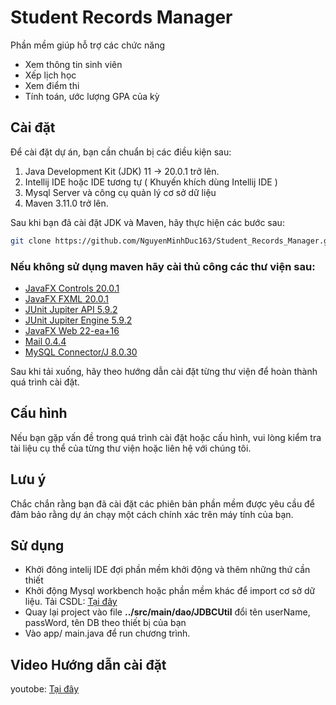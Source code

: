 # Student Records Manager

Phần mềm giúp hỗ trợ các chức năng
- Xem thông tin sinh viên
- Xếp lịch học
- Xem điểm thi
- Tính toán, ước lượng GPA của kỳ

## Cài đặt

Để cài đặt dự án, bạn cần chuẩn bị các điều kiện sau:

1. Java Development Kit (JDK) 11 -> 20.0.1 trở lên.
2. Intellij IDE hoặc IDE tương tự ( Khuyến khích dùng Intellij IDE )
3. Mysql Server và công cụ quản lý cơ sở dữ liệu
4. Maven 3.11.0 trở lên.


Sau khi bạn đã cài đặt JDK và Maven, hãy thực hiện các bước sau:

```sh
git clone https://github.com/NguyenMinhDuc163/Student_Records_Manager.git
```
### Nếu không sử dụng maven hãy cài thủ công các thư viện sau:
- [JavaFX Controls 20.0.1](https://mvnrepository.com/artifact/org.openjfx/javafx-controls/20.0.1)
- [JavaFX FXML 20.0.1](https://mvnrepository.com/artifact/org.openjfx/javafx-fxml/20.0.1)
- [JUnit Jupiter API 5.9.2](https://mvnrepository.com/artifact/org.junit.jupiter/junit-jupiter-api/5.9.2)
- [JUnit Jupiter Engine 5.9.2](https://mvnrepository.com/artifact/org.junit.jupiter/junit-jupiter-engine/5.9.2)
- [JavaFX Web 22-ea+16](https://mvnrepository.com/artifact/org.openjfx/javafx-web/22-ea+16)
- [Mail 0.4.4](https://mvnrepository.com/artifact/org.libj/mail/0.4.4)
- [MySQL Connector/J 8.0.30](https://mvnrepository.com/artifact/mysql/mysql-connector-java/8.0.30)

Sau khi tải xuống, hãy theo hướng dẫn cài đặt từng thư viện để hoàn thành quá trình cài đặt.
## Cấu hình

Nếu bạn gặp vấn đề trong quá trình cài đặt hoặc cấu hình, vui lòng kiểm tra tài liệu cụ thể của từng thư viện hoặc liên hệ với chúng tôi.

## Lưu ý

Chắc chắn rằng bạn đã cài đặt các phiên bản phần mềm được yêu cầu để đảm bảo rằng dự án chạy một cách chính xác trên máy tính của bạn.

## Sử dụng
- Khởi đông intelij IDE đợi phần mềm khởi động và thêm những thứ cần thiết
- Khởi động Mysql workbench hoặc phần mềm khác để import cơ sở dữ liệu. Tải CSDL: [Tại đây](https://drive.google.com/file/d/1pImrIgXBMmWHqRxZvbBTcfKZrUs-J4qu/view?usp=sharing)
- Quay lại project vào file **../src/main/dao/JDBCUtil** đổi tên userName, passWord, tên DB theo thiết bị của bạn
- Vào app/ main.java để run chương trình.
## Video Hướng dẫn cài đặt
youtobe: [Tại đây](https://youtu.be/QkTtiNl4Rzk)

